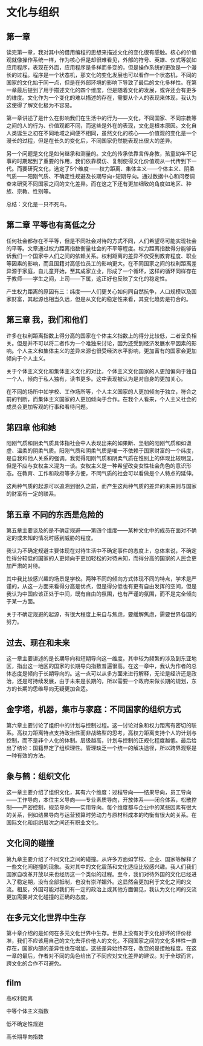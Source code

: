 # 文化与组织

## 第一章

读完第一章，我对其中的借用编程的思想来描述文化的变化很有感触。核心的价值观就像操作系统一样，作为核心但是却很难看见，外部的符号、英雄、仪式等就如应用程序，表现在外面，应用程序是多样而多变的，但是操作系统的更改是一个漫长的过程。程序是一个状态机，那文化的变化发展也可以看作一个状态机，不同的国家的文化始于同一点，但是在外部环境的影响下导致了最后的文化多样性。在第一章最后提到了用于描述文化的四个维度，但是随着文化的发展，或许还会有更多的维度。文化作为一个变化的难以描述的存在，需要从个人的表现来体现，我认为这使得了解文化极为不容易。

第一章讲述了是什么在影响我们在生活中的行为——文化，不同国家、不同宗教等之间的人的行为、价值观都不同，而这些是外在的表现，文化是根本原因。文化自人类诞生之初在不同地域之间便不相同，虽然文化的核心——价值观的变化是一个漫长的过程，但是在长久的变化后，不同国家仍然能表现出很大的差异。

另一个问题是文化是如何继承和测量的。文化的传承依靠言传身教，孩童幼年不记事的时期起到了重要的作用，我们依靠模仿、复制使得文化价值观从一代传到下一代。而要研究文化，选定了5个维度——权力距离、集体主义——个体主义、阴柔气质——阳刚气质、不确定性规避及长期导向+短期导向。通过数据中心和问卷调查来研究不同国家之间的文化差异。而在这之下还有更加细致的角度如地区、种族、宗教、性别等。

总结：文化是一只不死鸟。

## 第二章 平等也有高低之分

任何社会都存在不平等，但是不同社会对待的方式不同，人们希望尽可能实现社会的平等。文章通过权力距离指数衡量社会的不平等程度。权力距离指数得分能够告诉我们一个国家中人们之间的依赖关系。权利距离的差异不仅受到教育程度、职业等因素的影响，而且国籍对高低位员工的影响更大。在不同国家之间的权利距离差异源于家庭，自儿童开始，至其成家立业，形成了一个循环，这样的循环同样存在于教师——学生之间，上司——下属，这正好也反映了文化的稳定性。

产生权力距离的原因有三：纬度——人们更关心如何同自然抗争，人口规模以及国家财富，其起源也相当久远，但是从文化的稳定性来看，其变化趋势是符合的。

## 第三章 我，我们和他们

许多在权利距离指数上得分高的国家在个体主义指数上的得分比较低，二者呈负相关。但是并不可以将二者作为一个唯独来讨论，因为还受到经济发展水平因素的影响。个人主义和集体主义的差异来源也很受经济水平影响，更加富有的国家会更加倾向于个人主义。

关于个体主义文化和集体主义文化的对比，个体主义文化国家的人更加偏向于独自一个人，倾向于私人独有，读书更多。这中表现被认为是对自身的更加关心。

在不同的场所中如学校、工作场所等，个人主义国家的人更加倾向于独立，符合之前的判断，而集体主义国家的人更加倾向于合作。在我个人看来，个人主义社会的成员会更加客观的行事和看待问题。

## 第四章 他和她

阳刚气质和阴柔气质具体指社会中人表现出来的如果断、坚韧的阳刚气质和如谦虚、温柔的阴柔气质。阳刚气质和阴柔气质是唯一不依赖于国家财富的一个纬度，是自我和他人关系的强调。我觉得阳刚气质和阴柔气质在性别上的体现比较明显，但是不应与女权主义混为一谈。女权主义是一种希望改变女性社会角色的意识形态。在教育、工作和政府等多方便，不同气质的社会可以看做是个人特点的延伸。

这两种气质的起源可以追溯到很久之前，而产生这两种气质的差异的未来则与国家的财富有一定的联系。

## 第五章 不同的东西是危险的

第五章主要谈及的是不确定规避——第四个维度——某种文化中的成员在面对不确定的或未知的情况时感到威胁的程度。

我认为不确定规避主要体现在对待生活中不确定事件的态度上，总体来说，不确定性得分较低的国家的人更倾向于更加轻松的对待未知，而得分高的国家的人民会更加严肃的对待。

其中我比较感兴趣的场景是学校。两种不同的倾向方式体现不同的特点，学术是严谨的，从这一方面来看得分高是优点，但是得分低也有更有自由发挥的空间，但是我认为中国应该正处于中间，既有自由的氛围，也有严谨的氛围，而不是完全倾向于某一方面。

关于不确定规避的起源，有很大程度上来自与焦虑，要缓解焦虑，需要世界各国的
努力。

## 过去、现在和未来

这一章主要讲述的是长期导向和短期导向这一维度。其中较为频繁的涉及到东亚地区，指出这一地区的国家的长期导向指数普遍很高。在这一章中，我认为作者的总体态度是倾向于长期导向的。这一点可以从多方面来进行解释，无论是经济还是政治，还是可持续发展，由于未来是长期的，所以需要一个政府来做长期的规划，东方的长期的思维导向无疑更加合适。

## 金字塔，机器，集市与家庭：不同国家的组织方式

第六章主要讨论了组织中的计划与控制过程。这一讨论对象和权力距离有密切的联系。高权力距离特点支持政治性而非战略型的思考，高权力距离支持个人的计划与控制，而不是非个人化的体制。层级越高，计划与控制的正规化程度越低。最后给出了结论：国籍界定了组织理性。管理缺乏一个统一的解决途径，所以跨界观察是一种有效的方法。

## 象与鹤：组织文化

这一章主要介绍了组织文化，其有六个维度：过程导向——结果导向，员工导向——工作导向，本位主义导向——专业素质导向，开放体系——闭合体系，松散控制——严密控制，规范导向——实用导向。每个维度都与企业中的某些因素有很大的关系，例如结果导向与运营预算时劳动力与原材料成本的均衡有很大的关系。在国际文化和组织层次之间还有职业文化。

## 文化间的碰撞

第九章主要介绍了不同文化之间的碰撞。从许多方面如学校、企业、国家等解释了一些文化间碰撞的现象。我对其中的文化震荡和文化适应比较感兴趣。我人们我们国家自改革开放以来也经历这一个类似的过程。至今，我们对待外国的文化已经进入了稳定期，没有全部抵制，也没有崇洋媚外。这显然会更加利于文化之间的交流。相反，外国可能对我们有一定的政治上或其他方面偏见，我认为文化间的交流更加需要对文化碰撞的正确的态度。

## 在多元文化世界中生存

第十章介绍的是如何在多元文化世界中生存。世界上没有对于文化好坏的评价标准，我们不应该用自己的文化去评价他人的文化。不同国家之间的文化多样性一直存在，国家内部的差异性也在增加，这些差异始终存在，改变的是接触程度。在这一章的最后，作者对不同的角色给出了不同应对文化差异的建议。对于全球而言，跨文化的合作不可避免。

## film

高权利距离

中等个体主义指数

低不确定性规避

高长期导向指数
